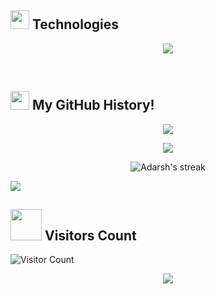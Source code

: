 ## <img src= "https://media.giphy.com/media/hpFCIpvGxUKgTfjRKl/giphy.gif" width="30px" height="30px"> Technologies



<p align="center">
   <img src="https://skillicons.dev/icons?i=html,css,js,git,mongodb,react,nextjs,github,django,nodejs,vscode,vercel,codepen"/>
</p>
<br>

## <img src="https://user-images.githubusercontent.com/74038190/212257468-1e9a91f1-b626-4baa-b15d-5c385dfa7ed2.gif" width="30px" height="30px"> My GitHub History!

<p align="center">
  <img src="https://github-readme-stats.vercel.app/api?username=ketan132614&count_private=true&show_icons=true&include_all_commits=true&theme=dark#gh-dark-mode-only"/>
  <p align="center">
  <img src="https://github-readme-stats.vercel.app/api/top-langs/?username=ketan132614&hide=TeX&layout=compact&theme=dark#gh-dark-mode-only" />
  </p>
  
  <p align="center">
  <img title="🔥 Get streak stats for your profile at git.io/streak-stats" alt="Adarsh's streak" src="https://github-readme-streak-stats.herokuapp.com/?user=ketan132614&theme=black-ice&hide_border=true&stroke=0000&background=000000"/>
    
  </p>
  <img src="https://github-profile-trophy.vercel.app/?username=ketan132614&theme=onedark"/>
</p>
 
## <img src="https://media.giphy.com/media/v1.Y2lkPTc5MGI3NjExYWEwZDZmMTdhZGEzMWQ3ZDlmNGFmZGEwZGJjMDQ1NzAzODg3ZmRmZCZjdD1z/LM7mVNy0iAZpTBAkIH/giphy.gif" width="50px" height="50px"> Visitors Count

![Visitor Count](https://profile-counter.glitch.me/ketan132614/count.svg)

<p align="center">
  <img src="https://capsule-render.vercel.app/api?type=waving&color=gradient&height=160&section=footer"/>
</p>

